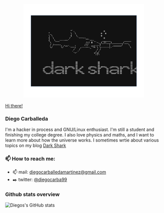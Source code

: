 <p align="center">
  <img height="300" src="dark_shark_logo.svg">
</p>

[Hi there!](/hi_there.gif)

### Diego Carballeda


I'm a hacker in process and GNU/Linux enthusiast. 
I'm still a student and finishing my college degree. 
I also love physics and maths, and I want to learn more about how the universe works.
I sometimes wrtie about various topics on my blog [Dark Shark](https://diegocarba99.github.io/)


### 📫 How to reach me:

- :mailbox: mail: [diegocarballedamartinez@gmail.com](mailto:diegocarballedamartinez@gmail.com)
- :black_nib: twitter: [@diegocarba99](https://www.twiter.com/diegocarba99/)

### Github stats overview

![Diegos's GitHub stats](https://github-readme-stats.vercel.app/api?username=diegocarba99&show_icons=true)
